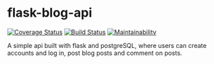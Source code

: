 # flask-blog-api
[![Coverage Status](https://coveralls.io/repos/github/Dave-mash/flask-blog-api/badge.svg?branch=master)](https://coveralls.io/github/Dave-mash/flask-blog-api?branch=master)
[![Build Status](https://travis-ci.org/Dave-mash/flask-blog-api.svg?branch=master)](https://travis-ci.org/Dave-mash/flask-blog-api)
[![Maintainability](https://api.codeclimate.com/v1/badges/58ee90af43cb580c3f2b/maintainability)](https://codeclimate.com/github/Dave-mash/flask-blog-api/maintainability)

A simple api built with flask and postgreSQL, where users can create accounts and log in, post blog posts and comment on posts.